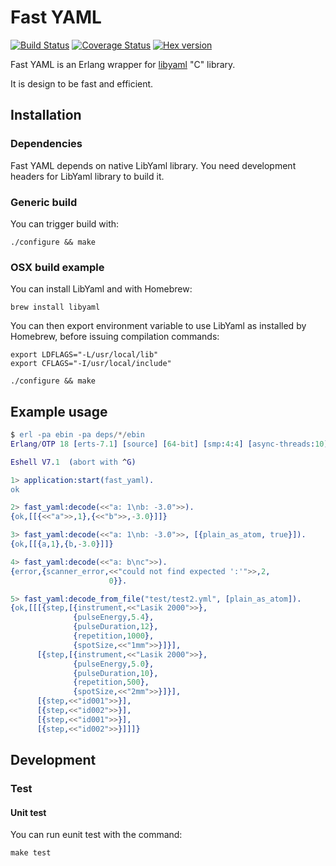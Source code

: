 # Fast YAML

[![Build Status](https://travis-ci.org/processone/fast_yaml.svg?branch=master)](https://travis-ci.org/processone/fast_yaml) [![Coverage Status](https://coveralls.io/repos/processone/fast_yaml/badge.svg?branch=master&service=github)](https://coveralls.io/github/processone/fast_yaml?branch=master) [![Hex version](https://img.shields.io/hexpm/v/fast_yaml.svg "Hex version")](https://hex.pm/packages/fast_yaml)

Fast YAML is an Erlang wrapper for
[libyaml](http://pyyaml.org/wiki/LibYAML) "C" library.

It is design to be fast and efficient.

## Installation

### Dependencies

Fast YAML depends on native LibYaml library. You need development
headers for LibYaml library to build it.

### Generic build

You can trigger build with:

    ./configure && make

### OSX build example

You can install LibYaml and with Homebrew:

    brew install libyaml

You can then export environment variable to use LibYaml as installed
by Homebrew, before issuing compilation commands:

    export LDFLAGS="-L/usr/local/lib"
    export CFLAGS="-I/usr/local/include"

    ./configure && make

## Example usage

```erlang
$ erl -pa ebin -pa deps/*/ebin
Erlang/OTP 18 [erts-7.1] [source] [64-bit] [smp:4:4] [async-threads:10] [hipe] [kernel-poll:false] [dtrace]

Eshell V7.1  (abort with ^G)

1> application:start(fast_yaml).
ok

2> fast_yaml:decode(<<"a: 1\nb: -3.0">>).
{ok,[[{<<"a">>,1},{<<"b">>,-3.0}]]}

3> fast_yaml:decode(<<"a: 1\nb: -3.0">>, [{plain_as_atom, true}]).
{ok,[[{a,1},{b,-3.0}]]}

4> fast_yaml:decode(<<"a: b\nc">>).
{error,{scanner_error,<<"could not find expected ':'">>,2,
                      0}}.

5> fast_yaml:decode_from_file("test/test2.yml", [plain_as_atom]).
{ok,[[[{step,[{instrument,<<"Lasik 2000">>},
              {pulseEnergy,5.4},
              {pulseDuration,12},
              {repetition,1000},
              {spotSize,<<"1mm">>}]}],
      [{step,[{instrument,<<"Lasik 2000">>},
              {pulseEnergy,5.0},
              {pulseDuration,10},
              {repetition,500},
              {spotSize,<<"2mm">>}]}],
      [{step,<<"id001">>}],
      [{step,<<"id002">>}],
      [{step,<<"id001">>}],
      [{step,<<"id002">>}]]]}
```

## Development

### Test

#### Unit test

You can run eunit test with the command:

    make test
